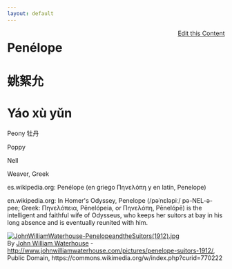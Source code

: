 ```yaml
---
layout: default
---
```



<a href="https://github.com/Strangehill/names/edit/gh-pages/index.md" style="float:right;">Edit this Content</a>

# Penélope

# 姚絮允
# Yáo xù yǔn

Peony
牡丹

Poppy

Nell

Weaver, Greek

es.wikipedia.org: Penélope (en griego Πηνελόπη y en latín, Penelope) 

en.wikipedia.org: In Homer's Odyssey, Penelope (/pəˈnɛləpiː/ pə-NEL-ə-pee; Greek: Πηνελόπεια, Pēnelópeia, or Πηνελόπη, Pēnelópē) is the intelligent and faithful wife of Odysseus, who keeps her suitors at bay in his long absence and is eventually reunited with him.


<p><a href="https://commons.wikimedia.org/wiki/File:JohnWilliamWaterhouse-PenelopeandtheSuitors(1912).jpg#/media/File:JohnWilliamWaterhouse-PenelopeandtheSuitors(1912).jpg"><img src="https://upload.wikimedia.org/wikipedia/commons/b/bf/JohnWilliamWaterhouse-PenelopeandtheSuitors%281912%29.jpg" alt="JohnWilliamWaterhouse-PenelopeandtheSuitors(1912).jpg"></a><br>By <a href="//en.wikipedia.org/wiki/John_William_Waterhouse" class="extiw" title="en:John William Waterhouse">John William Waterhouse</a> - <a rel="nofollow" class="external free" href="http://www.johnwilliamwaterhouse.com/pictures/penelope-suitors-1912/">http://www.johnwilliamwaterhouse.com/pictures/penelope-suitors-1912/</a>, Public Domain, https://commons.wikimedia.org/w/index.php?curid=770222</p>
